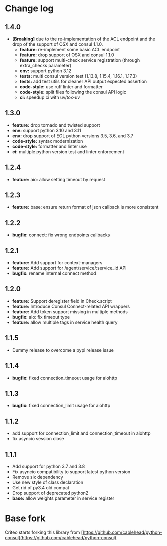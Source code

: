 # Change log

## 1.4.0

- **[Breaking]** due to the re-implementation of the ACL endpoint and the drop of the support of OSX and consul 1.1.0.
  - **feature:** re-implement some basic ACL endpoint
  - **feature:** drop support of OSX and consul 1.1.0
  - **feature:** support multi-check service registration (through extra_checks parameter)
  - **env:** support python 3.12
  - **tests:** multi consul version test (1.13.8, 1.15.4, 1.16.1, 1.17.3)
  - **tests:** add test utils for cleaner API output expected assertion
  - **code-style:** use ruff linter and formatter
  - **code-style:** split files following the consul API logic
  - **ci:** speedup ci with uv/tox-uv

## 1.3.0

- **feature:** drop tornado and twisted support
- **env:** support python 3.10 and 3.11
- **env:** drop support of EOL python versions 3.5, 3.6, and 3.7
- **code-style:** syntax modernization
- **code-style:** formatter and linter use
- **ci:** multiple python version test and linter enforcement

## 1.2.4

- **feature:** aio: allow setting timeout by request

## 1.2.3

- **feature:** base: ensure return format of json callback is more consistent

## 1.2.2

- **bugfix:** connect: fix wrong endpoints callbacks

## 1.2.1

- **feature:** Add support for context-managers
- **feature:** Add support for /agent/service/:service_id API
- **bugfix:** rename internal connect method

## 1.2.0

- **feature:** Support deregister field in Check.script
- **feature:** Introduce Consul Connect-related API wrappers
- **feature:** Add token support missing in multiple methods
- **bugfix:** aio: fix timeout type
- **feature:** allow multiple tags in service health query

## 1.1.5

- Dummy release to overcome a pypi release issue

## 1.1.4

- **bugfix:** fixed connection_timeout usage for aiohttp

## 1.1.3

- **bugfix:** fixed connection_limit usage for aiohttp

## 1.1.2

- add support for connection_limit and connection_timeout in aiohttp
- fix asyncio session close

## 1.1.1

- Add support for python 3.7 and 3.8
- Fix asyncio compatibility to support latest python version
- Remove six dependency
- Use new style of class declaration
- Get rid of py3.4 old compat
- Drop support of deprecated python2
- **base:** allow weights parameter in service register

# Base fork

Criteo starts forking this library from [https://github.com/cablehead/python-consul](https://github.com/cablehead/python-consul)
